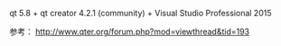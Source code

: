 qt 5.8 + qt creator 4.2.1 (community) + Visual Studio Professional 2015 



参考：
http://www.qter.org/forum.php?mod=viewthread&tid=193
